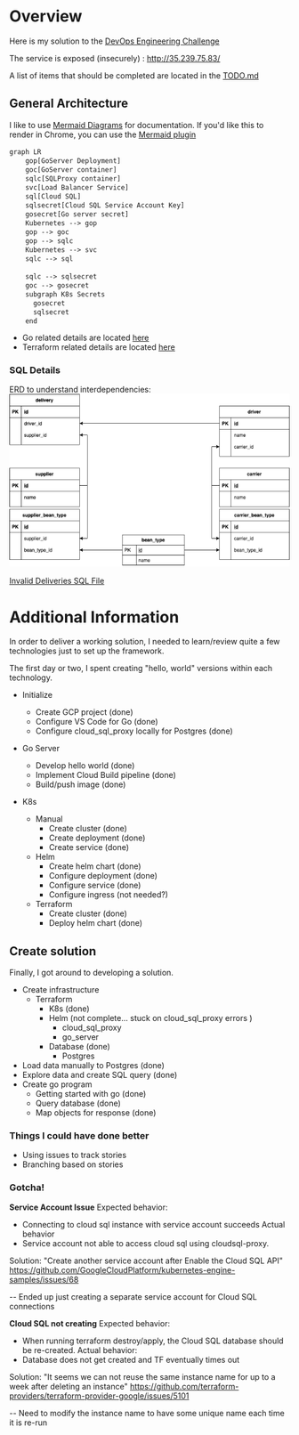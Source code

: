 # Overview

Here is my solution to the [DevOps Engineering Challenge](https://gist.github.com/VortoEng/53a027df8665b2bcca160b8256393f4f)

The service is exposed (insecurely) :
http://35.239.75.83/

A list of items that should be completed are located in the [TODO.md](./TODO.md)

## General Architecture

I like to use [Mermaid Diagrams](https://mermaid-js.github.io/mermaid/#/) for documentation.  If you'd like this to render in Chrome, you can use the [Mermaid plugin](https://chrome.google.com/webstore/detail/github-%20-mermaid/goiiopgdnkogdbjmncgedmgpoajilohe?hl=en)

```mermaid
graph LR
    gop[GoServer Deployment]
    goc[GoServer container]
    sqlc[SQLProxy container]
    svc[Load Balancer Service]
    sql[Cloud SQL]
    sqlsecret[Cloud SQL Service Account Key]
    gosecret[Go server secret]
    Kubernetes --> gop
    gop --> goc
    gop --> sqlc
    Kubernetes --> svc
    sqlc --> sql

    sqlc --> sqlsecret
    goc --> gosecret
    subgraph K8s Secrets
      gosecret
      sqlsecret
    end
```

* Go related details are located [here](./go/README.md)
* Terraform related details are located [here](./terraform/README.md)

### SQL Details

ERD to understand interdependencies:
![img](./img/vorto_coffee_erd.png)

[Invalid Deliveries SQL File](./manually_deploy/cloudsql/invalid_deliveries.sql)


# Additional Information

In order to deliver a working solution, I needed to learn/review quite a few technologies just to set up the framework.

The first day or two, I spent creating "hello, world" versions within each technology.

* Initialize
    * Create GCP project (done)
    * Configure VS Code for Go (done)
    * Configure cloud_sql_proxy locally for Postgres (done)

* Go Server
    * Develop hello world (done)
    * Implement Cloud Build pipeline (done)
    * Build/push image (done)
* K8s
    * Manual
        * Create cluster (done)
        * Create deployment (done)
        * Create service (done)
    * Helm
        * Create helm chart (done)
        * Configure deployment (done)
        * Configure service (done)
        * Configure ingress (not needed?)
    * Terraform
        * Create cluster (done)
        * Deploy helm chart (done)

## Create solution

Finally, I got around to developing a solution.

* Create infrastructure
    * Terraform
        * K8s (done)
        * Helm (not complete... stuck on cloud_sql_proxy errors )
            * cloud_sql_proxy
            * go_server
        * Database (done)
            * Postgres
* Load data manually to Postgres (done)
* Explore data and create SQL query (done)
* Create go program
    * Getting started with go (done)
    * Query database (done)
    * Map objects for response (done)


### Things I could have done better

* Using issues to track stories
* Branching based on stories

### Gotcha!

**Service Account Issue**
Expected behavior:
* Connecting to cloud sql instance with service account succeeds
Actual behavior
* Service account not able to access cloud sql using cloudsql-proxy.

Solution:
"Create another service account after Enable the Cloud SQL API"
https://github.com/GoogleCloudPlatform/kubernetes-engine-samples/issues/68

-- Ended up just creating a separate service account for Cloud SQL connections

**Cloud SQL not creating**
Expected behavior:
* When running terraform destroy/apply, the Cloud SQL database should be re-created.
Actual behavior:
* Database does not get created and TF eventually times out

Solution:
"It seems we can not reuse the same instance name for up to a week after deleting an instance" 
https://github.com/terraform-providers/terraform-provider-google/issues/5101

-- Need to modify the instance name to have some unique name each time it is re-run

